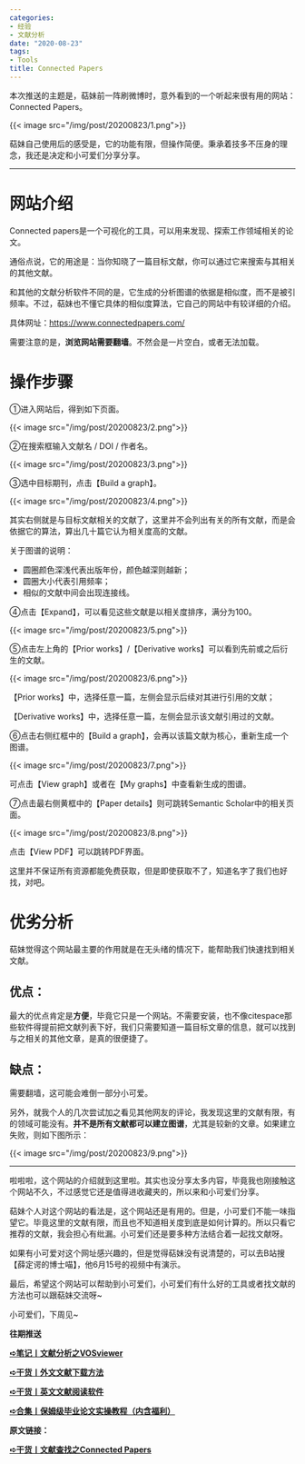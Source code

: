 ```yaml
---
categories:
- 经验
- 文献分析
date: "2020-08-23"
tags:
- Tools
title: Connected Papers
---
```


本次推送的主题是，萜妹前一阵刷微博时，意外看到的一个听起来很有用的网站：Connected Papers。

<!--more-->

{{< image src="/img/post/20200823/1.png">}}

萜妹自己使用后的感受是，它的功能有限，但操作简便。秉承着技多不压身的理念，我还是决定和小可爱们分享分享。

---

# **网站介绍**

Connected papers是一个可视化的工具，可以用来发现、探索工作领域相关的论文。

通俗点说，它的用途是：当你知晓了一篇目标文献，你可以通过它来搜索与其相关的其他文献。

和其他的文献分析软件不同的是，它生成的分析图谱的依据是相似度，而不是被引频率。不过，萜妹也不懂它具体的相似度算法，它自己的网站中有较详细的介绍。

具体网址：https://www.connectedpapers.com/

需要注意的是，**浏览网站需要翻墙**。不然会是一片空白，或者无法加载。



# **操作步骤**

①进入网站后，得到如下页面。

{{< image src="/img/post/20200823/2.png">}}

②在搜索框输入文献名 / DOI / 作者名。

{{< image src="/img/post/20200823/3.png">}}

③选中目标期刊，点击【Build a graph】。

{{< image src="/img/post/20200823/4.png">}}

其实右侧就是与目标文献相关的文献了，这里并不会列出有关的所有文献，而是会依据它的算法，算出几十篇它认为相关度高的文献。

关于图谱的说明：

- 圆圈颜色深浅代表出版年份，颜色越深则越新；
- 圆圈大小代表引用频率；
- 相似的文献中间会出现连接线。

④点击【Expand】，可以看见这些文献是以相关度排序，满分为100。

{{< image src="/img/post/20200823/5.png">}}

⑤点击左上角的【Prior works】/【Derivative works】可以看到先前或之后衍生的文献。

{{< image src="/img/post/20200823/6.png">}}

【Prior works】中，选择任意一篇，左侧会显示后续对其进行引用的文献；

【Derivative works】中，选择任意一篇，左侧会显示该文献引用过的文献。

⑥点击右侧红框中的【Build a graph】，会再以该篇文献为核心，重新生成一个图谱。

{{< image src="/img/post/20200823/7.png">}}

可点击【View graph】或者在【My graphs】中查看新生成的图谱。

⑦点击最右侧黄框中的【Paper details】则可跳转Semantic Scholar中的相关页面。

{{< image src="/img/post/20200823/8.png">}}

点击【View PDF】可以跳转PDF界面。

这里并不保证所有资源都能免费获取，但是即使获取不了，知道名字了我们也好找，对吧。



# **优劣分析**

萜妹觉得这个网站最主要的作用就是在无头绪的情况下，能帮助我们快速找到相关文献。

## **优点：**

最大的优点肯定是**方便**，毕竟它只是一个网站。不需要安装，也不像citespace那些软件得提前把文献列表下好，我们只需要知道一篇目标文章的信息，就可以找到与之相关的其他文章，是真的很便捷了。

## **缺点：**

需要翻墙，这可能会难倒一部分小可爱。

另外，就我个人的几次尝试加之看见其他网友的评论，我发现这里的文献有限，有的领域可能没有。**并不是所有文献都可以建立图谱**，尤其是较新的文章。如果建立失败，则如下图所示：

{{< image src="/img/post/20200823/9.png">}}

---

啦啦啦，这个网站的介绍就到这里啦。其实也没分享太多内容，毕竟我也刚接触这个网站不久，不过感觉它还是值得进收藏夹的，所以来和小可爱们分享。

萜妹个人对这个网站的看法是，这个网站还是有用的。但是，小可爱们不能一味指望它。毕竟这里的文献有限，而且也不知道相关度到底是如何计算的。所以只看它推荐的文献，我会担心有纰漏。小可爱们还是要多种方法结合着一起找文献呀。

如果有小可爱对这个网址感兴趣的，但是觉得萜妹没有说清楚的，可以去B站搜【薛定谔的博士喵】，他6月15号的视频中有演示。

最后，希望这个网站可以帮助到小可爱们，小可爱们有什么好的工具或者找文献的方法也可以跟萜妹交流呀~

小可爱们，下周见~



**往期推送**

**[➪笔记丨文献分析之VOSviewer](https://mp.weixin.qq.com/s?__biz=MzIwMDk1OTM2OQ==&mid=2247484940&idx=1&sn=329bec2a8a5b3f65fb66509720a33077&chksm=96f472eaa183fbfc3c2943fa6cbf8d31d2fd3d729358a7288b5eb8967d0bab4c57663139ead7&token=627264471&lang=zh_CN&scene=21#wechat_redirect)**

**[➪干货丨外文文献下载方法](https://mp.weixin.qq.com/s?__biz=MzIwMDk1OTM2OQ==&mid=2247484316&idx=1&sn=3705f21c9cf7c2ef8038a0144233177d&chksm=96f4777aa183fe6cef2f66a2d38eb39520cdfe8c089f87438dba63c7a6076b86417f9bd6fc92&token=392107249&lang=zh_CN&scene=21#wechat_redirect)**

**[➪干货丨英文文献阅读软件](https://mp.weixin.qq.com/s?__biz=MzIwMDk1OTM2OQ==&mid=2247484945&idx=1&sn=0c260e05c3b5ad7f28d18534b5b90975&token=905712342&lang=zh_CN&scene=21#wechat_redirect)**

**[➪合集丨保姆级毕业论文实操教程（内含福利）](https://mp.weixin.qq.com/s?__biz=MzIwMDk1OTM2OQ==&mid=2247485343&idx=1&sn=d99456fc386248f9ac26fdfddf5376c9&chksm=96f47379a183fa6f339773e5ae8442811954f233fb300afa67e3aef6f5c2bb36dbefc3c96bd2&token=491662985&lang=zh_CN&scene=21#wechat_redirect)**

**原文链接：**

**[➪干货丨文献查找之Connected Papers](https://mp.weixin.qq.com/s?__biz=MzIwMDk1OTM2OQ==&mid=2247485434&idx=1&sn=339c57507a69d77be3833a7f818a7756&chksm=96f4731ca183fa0a6044750ff7538e1fdb5d2c2f4dd565f87eef601ea458c26ae677bdde6068#rd)**
